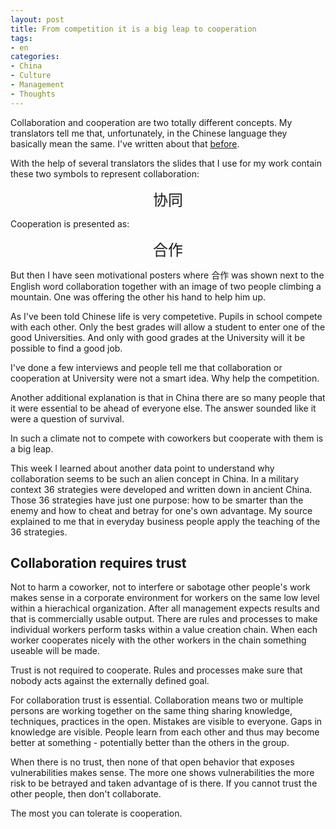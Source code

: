 ```yaml
---
layout: post
title: From competition it is a big leap to cooperation
tags:
- en
categories:
- China
- Culture
- Management
- Thoughts
---
```

Collaboration and cooperation are two totally different concepts. My translators tell me that, unfortunately, in the Chinese language they basically mean the same. I've written about that [before](/china/management/culture/2014/07/13/words-matter-speaking-in-images.html).

With the help of several translators the slides that I use for my work contain these two symbols to represent collaboration:

<center><span style="font-size: 18pt">协同</span></center>

Cooperation is presented as:

<center><span style="font-size: 18pt">合作</span></center>

But then I have seen motivational posters where 合作 was shown next to the English word collaboration together with an image of two people climbing a mountain. One was offering the other his hand to help him up.

As I've been told Chinese life is very competetive. Pupils in school compete with each other. Only the best grades will allow a student to enter one of the good Universities. And only with good grades at the University will it be possible to find a good job.

I've done a few interviews and people tell me that collaboration or cooperation at University were not a smart idea. Why help the competition.

Another additional explanation is that in China there are so many people that it were essential to be ahead of everyone else. The answer sounded like it were a question of survival.

In such a climate not to compete with coworkers but cooperate with them is a big leap.

This week I learned about another data point to understand why collaboration seems to be such an alien concept in China. In a military context 36 strategies were developed and written down in ancient China. Those 36 strategies have just one purpose: how to be smarter than the enemy and how to cheat and betray for one's own advantage. My source explained to me that in everyday business people apply the teaching of the 36 strategies.

## Collaboration requires trust
Not to harm a coworker, not to interfere or sabotage other people's work makes sense in a corporate environment for workers on the same low level within a hierachical organization. After all management expects results and that is commercially usable output. There are rules and processes to make individual workers perform tasks within a value creation chain. When each worker cooperates nicely with the other workers in the chain something useable will be made.

Trust is not required to cooperate. Rules and processes make sure that nobody acts against the externally defined goal.

For collaboration trust is essential. Collaboration means two or multiple persons are working together on the same thing sharing knowledge, techniques, practices in the open. Mistakes are visible to everyone. Gaps in knowledge are visible. People learn from each other and thus may become better at something - potentially better than the others in the group.

When there is no trust, then none of that open behavior that exposes vulnerabilities makes sense. The more one shows vulnerabilities the more risk to be betrayed and taken advantage of is there. If you cannot trust the other people, then don't collaborate. 

The most you can tolerate is cooperation.

